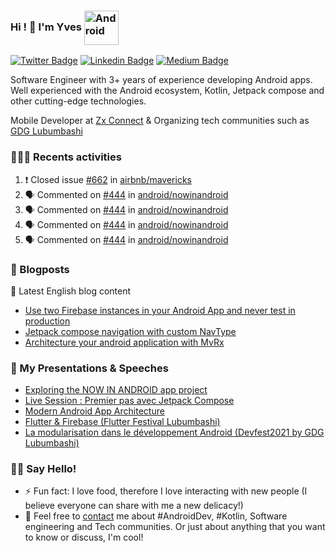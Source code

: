 ### Hi ! 👋 I'm Yves <img align="center" alt="Android" width="55" src="https://media.giphy.com/media/Y4bzv6DYbYzy8jDnoW/giphy.gif" />

[![Twitter Badge](https://img.shields.io/badge/-@kalumeyves-1ca0f1?style=flat-square&labelColor=1ca0f1&logo=twitter&logoColor=white&link=https://twitter.com/kalumeyves)](https://twitter.com/kalumeyves) [![Linkedin Badge](https://img.shields.io/badge/-yveskalume-blue?style=flat-square&logo=Linkedin&logoColor=white&link=https://www.linkedin.com/in/yveskalume)](https://www.linkedin.com/in/yveskalume) [![Medium Badge](https://img.shields.io/badge/-@yveskalume-03a57a?style=flat-square&labelColor=000000&logo=Medium&link=https://medium.com/@yveskalume/)](https://medium.com/@yveskalume/)

Software Engineer with 3+ years of experience developing Android apps. Well experienced with the Android ecosystem, Kotlin, Jetpack compose and other cutting-edge technologies.

Mobile Developer at [Zx Connect](https://github.com/zx-connect) & Organizing tech communities such as [GDG Lubumbashi](https://gdg.community.dev/gdg-lubumbashi/)

<h3> 👨🏾‍💻 Recents activities </h3>

<!--START_SECTION:activity-->
1. ❗️ Closed issue [#662](https://github.com/airbnb/mavericks/issues/662) in [airbnb/mavericks](https://github.com/airbnb/mavericks)
2. 🗣 Commented on [#444](https://github.com/android/nowinandroid/issues/444) in [android/nowinandroid](https://github.com/android/nowinandroid)
3. 🗣 Commented on [#444](https://github.com/android/nowinandroid/issues/444) in [android/nowinandroid](https://github.com/android/nowinandroid)
4. 🗣 Commented on [#444](https://github.com/android/nowinandroid/issues/444) in [android/nowinandroid](https://github.com/android/nowinandroid)
5. 🗣 Commented on [#444](https://github.com/android/nowinandroid/issues/444) in [android/nowinandroid](https://github.com/android/nowinandroid)
<!--END_SECTION:activity-->

<h3> 📙 Blogposts </h3>

🏴󠁧󠁢󠁥󠁮󠁧󠁿 Latest English blog content

<!-- BLOG-EN:START -->
- [Use two Firebase instances in your Android App and never test in production](https://yveskalume.medium.com/use-two-firebase-instances-in-your-android-app-and-never-test-in-production-21e4e4459e55?source=rss-1636dbeb3562------2)
- [Jetpack compose navigation with custom NavType](https://proandroiddev.com/jetpack-compose-navigation-with-custom-navtype-9b44dd8820e?source=rss-1636dbeb3562------2)
- [Architecture your android application with MvRx](https://proandroiddev.com/architecture-your-android-application-with-mvrx-345ccbf4969c?source=rss-1636dbeb3562------2)
<!-- BLOG-EN:END -->

<h3>🎤 My Presentations & Speeches</h3>

- [Exploring the NOW IN ANDROID app project](https://docs.google.com/presentation/d/1waS1rZMdC81i9ECbQDuKk3wzA0XzV3IRsCN2xDwGXGs/edit?usp=sharing&resourcekey=0-8XeUyacMkNw9THc5Ijtf6g)
- [Live Session : Premier pas avec Jetpack Compose](https://www.youtube.com/watch?v=OfixcgQwFnw)
- [Modern Android App Architecture](https://docs.google.com/presentation/d/1VFxvNff5d4SY-L5xcbNEOe9krhsKCNIMCl-LPSyKc_8/edit#slide=id.g25bc445820_0_0)
- [Flutter & Firebase (Flutter Festival Lubumbashi)](https://docs.google.com/presentation/d/1vR37H_Ok4hjNVJrv30GBNwviOCzEaQkjAhTHDC72yIo/edit?usp=sharing)
- [La modularisation dans le développement Android (Devfest2021 by GDG Lubumbashi)](https://docs.google.com/presentation/d/1u_Q0bQuL1mOZLop59Cui5tu24xazW32jQUpKm1FJl9I/edit?usp=sharing)

<h3> 👋🏾 Say Hello! </h3>

- ⚡ Fun fact: I love food, therefore I love interacting with new people (I believe everyone can share with me a new delicacy!)
- 💬 Feel free to [contact](https://twitter.com/kalumeyves) me about #AndroidDev, #Kotlin, Software engineering and Tech communities. Or just about anything that you want to know or discuss, I'm cool!

<!--
**YvesKalume/yveskalume** is a ✨ _special_ ✨ repository because its `README.md` (this file) appears on your GitHub profile.
-->
